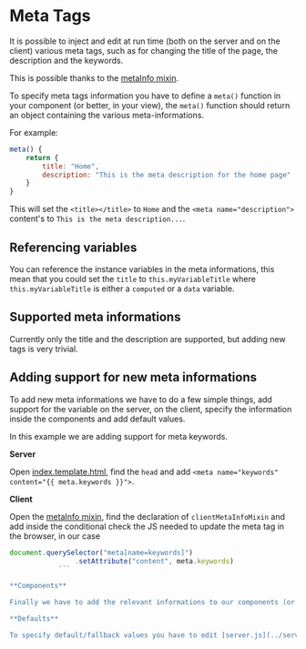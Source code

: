 # Meta Tags

It is possible to inject and edit at run time (both on the server and on the client) various meta tags, such as for changing the title of the page, the description and the keywords.

This is possible thanks to the [metaInfo mixin](../src/utils/metaInfo.mixin.js).

To specify meta tags information you have to define a `meta()` function in your component (or better, in your view), the `meta()` function should return an object containing the various meta-informations.

For example:

```javascript
meta() {
	return {
		title: "Home",
		description: "This is the meta description for the home page"
	}
}
```

This will set the `<title></title>` to `Home` and the `<meta name="description">` content's to `This is the meta description...`.

## Referencing variables

You can reference the instance variables in the meta informations, this mean that you could set the `title` to `this.myVariableTitle` where `this.myVariableTitle` is either a `computed` or a `data` variable.

## Supported meta informations

Currently only the title and the description are supported, but adding new tags is very trivial.

## Adding support for new meta informations

To add new meta informations we have to do a few simple things, add support for the variable on the server, on the client, specify the information inside the components and add default values.

In this example we are adding support for meta keywords.

**Server**

Open [index.template.html](../src/index.template.html), find the `head` and add `<meta name="keywords" content="{{ meta.keywords }}">`.

**Client**

Open the [metaInfo mixin](../src/utils/metaInfo.mixin.js), find the declaration of `clientMetaInfoMixin` and add inside the conditional check the JS needed to update the meta tag in the browser, in our case
```javascript
document.querySelector("meta[name=keywords]")
				.setAttribute("content", meta.keywords)
			```

**Components**

Finally we have to add the relevant informations to our components (or actually our views), find the meta() function declarations and add the `keywords` property to the object that would be returned.

**Defaults**

To specify default/fallback values you have to edit [server.js](../server.js) and find the relevant `context` variable and add the default values for your informations there.

